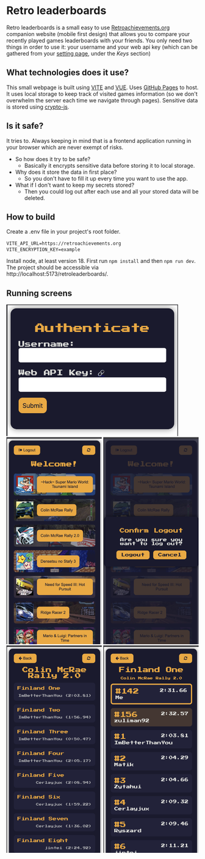 # Retro leaderboards

Retro leaderboards is a small easy to use [Retroachievements.org](https://retroachievements.org) companion website (mobile first design) that allows you to compare your recently played games leaderboards with your friends.
You only need two things in order to use it: your username and your web api key (which can be gathered from your [setting page](https://retroachievements.org/settings), under the _Keys_ section)

## What technologies does it use?

This small webpage is built using [VITE](https://vite.dev) and [VUE](https://vuejs.org). Uses [GitHub Pages](https://pages.github.com) to host.
It uses local storage to keep track of visited games information (so we don't overwhelm the server each time we navigate through pages).
Sensitive data is stored using [crypto-js](https://www.npmjs.com/package/crypto-js).

## Is it safe?

It tries to. Always keeping in mind that is a frontend application running in your browser which are never exempt of risks.

- So how does it try to be safe?
  - Basically it encrypts sensitive data before storing it to local storage.
- Why does it store the data in first place?
  - So you don't have to fill it up every time you want to use the app.
- What if I don't want to keep my secrets stored?
  - Then you could log out after each use and all your stored data will be deleted.

## How to build

Create a .env file in your project's root folder.
```.env
VITE_API_URL=https://retroachievements.org
VITE_ENCRYPTION_KEY=example
```

Install node, at least version 18. First run `npm install` and then `npm run dev`.
The project should be accessible via http://localhost:5173/retroleaderboards/.

## Running screens
<img src="public/login.png" width="450" alt="Login"/>
<img src="public/recently_played_games_list.png" width="250" alt="Recently played games list"/> <img src="public/logout.png" width="250" alt="Logout"/>
<img src="public/game_leaderboards.png" width="250" alt="Game leaderboards"/> <img src="public/leaderboard_entries.png" width="250" alt="Leaderboard entries"/>
